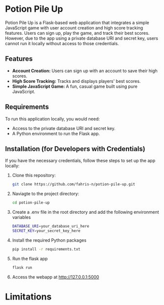 # Potion Pile Up

Potion Pile Up is a Flask-based web application that integrates a simple JavaScript game with user account creation and high score tracking features. Users can sign up, play the game, and track their best scores. However, due to the app using a private database URI and secret key, users cannot run it locally without access to those credentials.

## Features
- **Account Creation:** Users can sign up with an account to save their high scores.
- **High Score Tracking:** Tracks and displays players' best scores.
- **Simple JavaScript Game:** A fun, casual game built using pure JavaScript.

## Requirements

To run this application locally, you would need:
- Access to the private database URI and secret key.
- A Python environment to run the Flask app.

## Installation (for Developers with Credentials)

If you have the necessary credentials, follow these steps to set up the app locally:

1. Clone this repository:
   
   ```bash
   git clone https://github.com/fahris-n/potion-pile-up.git

2. Naviagte to the project directory:

   ```bash
   cd potion-pile-up

3. Create a .env file in the root directory and add the following environment variables

   ```bash
   DATABASE_URI=your_database_uri_here
   SECRET_KEY=your_secret_key_here

4. Install the required Python packages

   ```bash
   pip install -r requirements.txt

5. Run the flask app

   ```bash
   flask run

6. Access the webapp at http://127.0.0.1:5000

# Limitations


